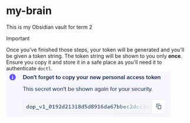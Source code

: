 # my-brain
This is my Obsidian vault for term 2

>[!IMPORTANT]
>Once you've finished those steps, your token will be generated and you'll be given a token string. The token string will be shown to you only **once**. Ensure you copy it and store it in a safe place as you'll need it to authenticate `doctl`.
\
>![Screenshot of token string](./Images/token_string.png)
